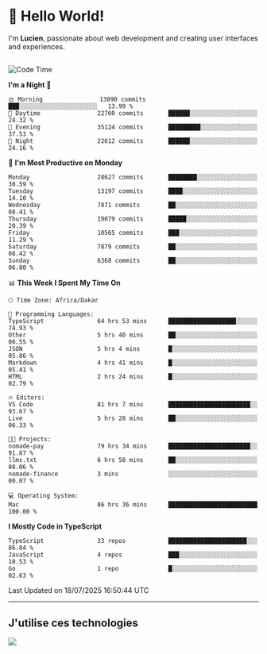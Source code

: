 # 👋 Hello World!

I'm **Lucien**, passionate about web development and creating user interfaces and experiences.

##

<!--START_SECTION:waka-->
![Code Time](http://img.shields.io/badge/Code%20Time-3%2C444%20hrs%2016%20mins-blue)

**I'm a Night 🦉** 

```text
🌞 Morning                13090 commits       ███░░░░░░░░░░░░░░░░░░░░░░   13.99 % 
🌆 Daytime                22760 commits       ██████░░░░░░░░░░░░░░░░░░░   24.32 % 
🌃 Evening                35124 commits       █████████░░░░░░░░░░░░░░░░   37.53 % 
🌙 Night                  22612 commits       ██████░░░░░░░░░░░░░░░░░░░   24.16 % 
```
📅 **I'm Most Productive on Monday** 

```text
Monday                   28627 commits       ████████░░░░░░░░░░░░░░░░░   30.59 % 
Tuesday                  13197 commits       ████░░░░░░░░░░░░░░░░░░░░░   14.10 % 
Wednesday                7871 commits        ██░░░░░░░░░░░░░░░░░░░░░░░   08.41 % 
Thursday                 19079 commits       █████░░░░░░░░░░░░░░░░░░░░   20.39 % 
Friday                   10565 commits       ███░░░░░░░░░░░░░░░░░░░░░░   11.29 % 
Saturday                 7879 commits        ██░░░░░░░░░░░░░░░░░░░░░░░   08.42 % 
Sunday                   6368 commits        ██░░░░░░░░░░░░░░░░░░░░░░░   06.80 % 
```


📊 **This Week I Spent My Time On** 

```text
🕑︎ Time Zone: Africa/Dakar

💬 Programming Languages: 
TypeScript               64 hrs 53 mins      ███████████████████░░░░░░   74.93 % 
Other                    5 hrs 40 mins       ██░░░░░░░░░░░░░░░░░░░░░░░   06.55 % 
JSON                     5 hrs 4 mins        █░░░░░░░░░░░░░░░░░░░░░░░░   05.86 % 
Markdown                 4 hrs 41 mins       █░░░░░░░░░░░░░░░░░░░░░░░░   05.41 % 
HTML                     2 hrs 24 mins       █░░░░░░░░░░░░░░░░░░░░░░░░   02.79 % 

🔥 Editors: 
VS Code                  81 hrs 7 mins       ███████████████████████░░   93.67 % 
Live                     5 hrs 28 mins       ██░░░░░░░░░░░░░░░░░░░░░░░   06.33 % 

🐱‍💻 Projects: 
nomade-pay               79 hrs 34 mins      ███████████████████████░░   91.87 % 
llms.txt                 6 hrs 58 mins       ██░░░░░░░░░░░░░░░░░░░░░░░   08.06 % 
nomade-finance           3 mins              ░░░░░░░░░░░░░░░░░░░░░░░░░   00.07 % 

💻 Operating System: 
Mac                      86 hrs 36 mins      █████████████████████████   100.00 % 
```

**I Mostly Code in TypeScript** 

```text
TypeScript               33 repos            ██████████████████████░░░   86.84 % 
JavaScript               4 repos             ███░░░░░░░░░░░░░░░░░░░░░░   10.53 % 
Go                       1 repo              █░░░░░░░░░░░░░░░░░░░░░░░░   02.63 % 
```




 Last Updated on 18/07/2025 16:50:44 UTC
<!--END_SECTION:waka-->
---

## J'utilise ces technologies

<p align="left">
  <a href="https://skillicons.dev">
    <img src="https://skillicons.dev/icons?i=ts,js,go,ruby,css,scss,tailwind,react,vite,nextjs,docker,figma,ableton" />
  </a>
</p>

